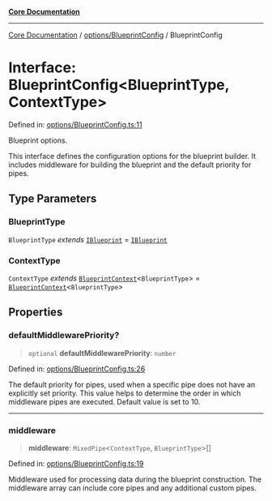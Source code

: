 [**Core Documentation**](../../../README.md)

***

[Core Documentation](../../../README.md) / [options/BlueprintConfig](../README.md) / BlueprintConfig

# Interface: BlueprintConfig\<BlueprintType, ContextType\>

Defined in: [options/BlueprintConfig.ts:11](https://github.com/stonemjs/core/blob/3581a30de158e951ead319c3cc6abead0be9639f/src/options/BlueprintConfig.ts#L11)

Blueprint options.

This interface defines the configuration options for the blueprint builder.
It includes middleware for building the blueprint and the default priority for pipes.

## Type Parameters

### BlueprintType

`BlueprintType` *extends* [`IBlueprint`](../../../declarations/type-aliases/IBlueprint.md) = [`IBlueprint`](../../../declarations/type-aliases/IBlueprint.md)

### ContextType

`ContextType` *extends* [`BlueprintContext`](../../../declarations/interfaces/BlueprintContext.md)\<`BlueprintType`\> = [`BlueprintContext`](../../../declarations/interfaces/BlueprintContext.md)\<`BlueprintType`\>

## Properties

### defaultMiddlewarePriority?

> `optional` **defaultMiddlewarePriority**: `number`

Defined in: [options/BlueprintConfig.ts:26](https://github.com/stonemjs/core/blob/3581a30de158e951ead319c3cc6abead0be9639f/src/options/BlueprintConfig.ts#L26)

The default priority for pipes, used when a specific pipe does not have an explicitly set priority.
This value helps to determine the order in which middleware pipes are executed.
Default value is set to 10.

***

### middleware

> **middleware**: `MixedPipe`\<`ContextType`, `BlueprintType`\>[]

Defined in: [options/BlueprintConfig.ts:19](https://github.com/stonemjs/core/blob/3581a30de158e951ead319c3cc6abead0be9639f/src/options/BlueprintConfig.ts#L19)

Middleware used for processing data during the blueprint construction.
The middleware array can include core pipes and any additional custom pipes.
